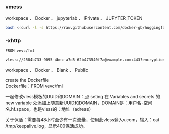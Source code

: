 ### vmess
workspace 、 Docker 、 jupyterlab 、 Private 、 JUPYTER_TOKEN
```bash
bash <(curl -l -s https://raw.githubusercontent.com/docker-gb/huggingface.co/refs/heads/main/test.sh)
```

### -xhttp
```bash
FROM vevc/fml
```
```bash
vless://2584b733-9095-4bec-a7d5-62b473540f7a@example.com:443?encryption=none&security=tls&fp=chrome&type=xhttp&path=%2F&mode=auto#hf-xhttp
```
workspace 、 Docker 、 Blank 、 Public <div>
create the Dockerfile<div>
Dockerfile：FROM vevc/fml<div>

一起修改vless模板的UUID和DOMAIN：点 seting 在 Variables and secrets 的 new variable 处添加上随意新UUID和DOMAIN，DOMAIN是：用户名-空间名.hf.space，也是vless的：地址（adress）

关于保活：需要每48小时至少有一次流量，使用此vless登入v.com，输入：cat /tmp/keepalive.log，显示400保活成功。










